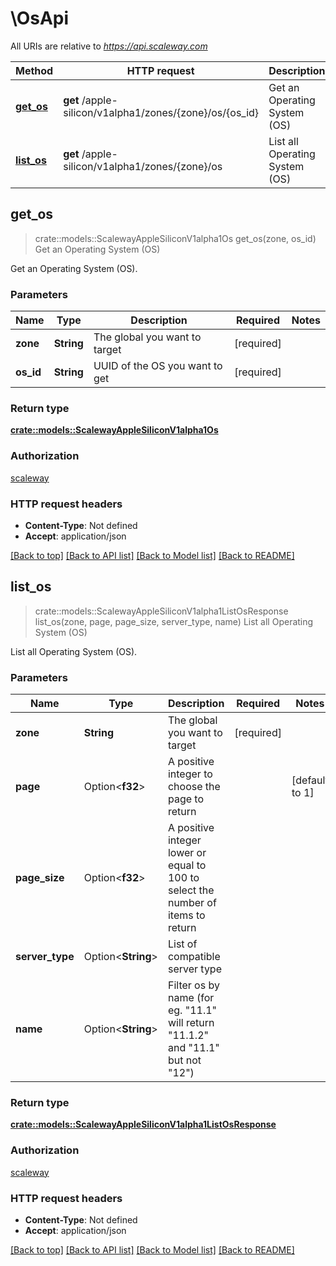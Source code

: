 # \OsApi

All URIs are relative to *https://api.scaleway.com*

Method | HTTP request | Description
------------- | ------------- | -------------
[**get_os**](OsApi.md#get_os) | **get** /apple-silicon/v1alpha1/zones/{zone}/os/{os_id} | Get an Operating System (OS)
[**list_os**](OsApi.md#list_os) | **get** /apple-silicon/v1alpha1/zones/{zone}/os | List all Operating System (OS)



## get_os

> crate::models::ScalewayAppleSiliconV1alpha1Os get_os(zone, os_id)
Get an Operating System (OS)

Get an Operating System (OS).

### Parameters


Name | Type | Description  | Required | Notes
------------- | ------------- | ------------- | ------------- | -------------
**zone** | **String** | The global you want to target | [required] |
**os_id** | **String** | UUID of the OS you want to get | [required] |

### Return type

[**crate::models::ScalewayAppleSiliconV1alpha1Os**](scaleway.apple_silicon.v1alpha1.OS.md)

### Authorization

[scaleway](../README.md#scaleway)

### HTTP request headers

- **Content-Type**: Not defined
- **Accept**: application/json

[[Back to top]](#) [[Back to API list]](../README.md#documentation-for-api-endpoints) [[Back to Model list]](../README.md#documentation-for-models) [[Back to README]](../README.md)


## list_os

> crate::models::ScalewayAppleSiliconV1alpha1ListOsResponse list_os(zone, page, page_size, server_type, name)
List all Operating System (OS)

List all Operating System (OS).

### Parameters


Name | Type | Description  | Required | Notes
------------- | ------------- | ------------- | ------------- | -------------
**zone** | **String** | The global you want to target | [required] |
**page** | Option<**f32**> | A positive integer to choose the page to return |  |[default to 1]
**page_size** | Option<**f32**> | A positive integer lower or equal to 100 to select the number of items to return |  |
**server_type** | Option<**String**> | List of compatible server type |  |
**name** | Option<**String**> | Filter os by name (for eg. \"11.1\" will return \"11.1.2\" and \"11.1\" but not \"12\") |  |

### Return type

[**crate::models::ScalewayAppleSiliconV1alpha1ListOsResponse**](scaleway.apple_silicon.v1alpha1.ListOSResponse.md)

### Authorization

[scaleway](../README.md#scaleway)

### HTTP request headers

- **Content-Type**: Not defined
- **Accept**: application/json

[[Back to top]](#) [[Back to API list]](../README.md#documentation-for-api-endpoints) [[Back to Model list]](../README.md#documentation-for-models) [[Back to README]](../README.md)

